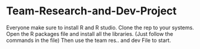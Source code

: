 # Team-Research-and-Dev-Project

Everyone make sure to install R and R studio.
Clone the rep to your systems.
Open the R packages file and install all the libraries. (Just follow the commands in the file)
Then use the team res.. and dev File to start.

 
